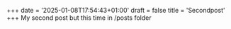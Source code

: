 +++
date = '2025-01-08T17:54:43+01:00'
draft = false
title = 'Secondpost'
+++
My second post but this time in /posts folder 